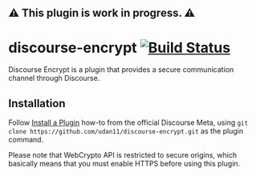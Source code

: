 ## :warning: This plugin is work in progress. :warning:

# discourse-encrypt [![Build Status](https://travis-ci.org/udan11/discourse-encrypt.svg?branch=master)](https://travis-ci.org/udan11/discourse-encrypt)

Discourse Encrypt is a plugin that provides a secure communication channel
through Discourse.

## Installation

Follow [Install a Plugin](https://meta.discourse.org/t/install-a-plugin/19157)
how-to from the official Discourse Meta, using `git clone https://github.com/udan11/discourse-encrypt.git`
as the plugin command.

Please note that WebCrypto API is restricted to secure origins, which basically
means that you must enable HTTPS before using this plugin.
